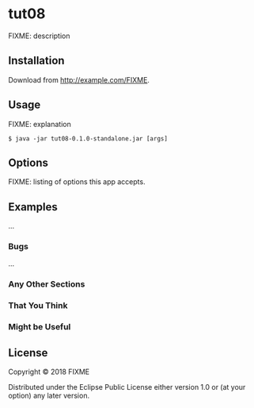 # tut08

FIXME: description

## Installation

Download from http://example.com/FIXME.

## Usage

FIXME: explanation

    $ java -jar tut08-0.1.0-standalone.jar [args]

## Options

FIXME: listing of options this app accepts.

## Examples

...

### Bugs

...

### Any Other Sections
### That You Think
### Might be Useful

## License

Copyright © 2018 FIXME

Distributed under the Eclipse Public License either version 1.0 or (at
your option) any later version.
